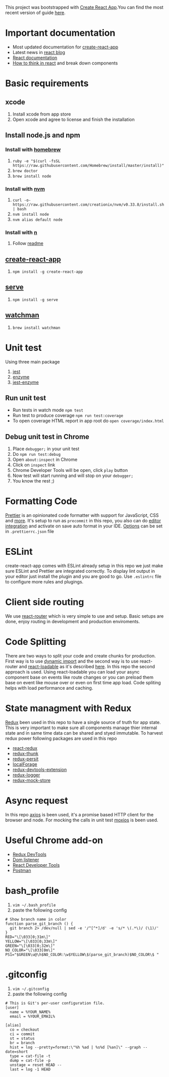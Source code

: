 This project was bootstrapped with [Create React App](https://github.com/facebookincubator/create-react-app).You can find the most recent version of guide [here](https://github.com/facebookincubator/create-react-app/blob/master/packages/react-scripts/template/README.md).

# Important documentation

* Most updated documentation for [create-react-app](https://github.com/facebook/create-react-app)
* Latest news in [react blog](https://reactjs.org/blog)
* [React documentation](https://reactjs.org/docs)
* [How to think in react](https://reactjs.org/docs/thinking-in-react.html) and break down components

# Basic requirements

## xcode

1. Install xcode from app store
1. Open xcode and agree to license and finish the installation

## Install node.js and npm

### Install with [homebrew](https://brew.sh/)

1. `ruby -e "$(curl -fsSL https://raw.githubusercontent.com/Homebrew/install/master/install)"`
1. `brew doctor`
1. `brew install node`

### Install with [nvm](https://github.com/creationix/nvm)

1. `curl -o- https://raw.githubusercontent.com/creationix/nvm/v0.33.8/install.sh | bash`
1. `nvm install node`
1. `nvm alias default node`

### Install with [n](https://github.com/tj/n)

1. Follow [readme](https://github.com/tj/n)

## [create-react-app](https://github.com/facebookincubator/create-react-app)

1. `npm install -g create-react-app`

## [serve](https://github.com/zeit/serve)

1. `npm install -g serve`

## [watchman](https://facebook.github.io/watchman/)

1. `brew install watchman`

# Unit test

Using three main package

1. [jest](https://facebook.github.io/jest/docs/en/getting-started.html)
1. [enzyme](http://airbnb.io/enzyme/)
1. [jest-enzyme](https://github.com/blainekasten/enzyme-matchers)

## Run unit test

* Run tests in watch mode `npm test`
* Run test to produce coverage `npm run test:coverage`
* To open coverage HTML report in app root do `open coverage/index.html`

## Debug unit test in Chrome

1. Place `debugger;` in your unit test
1. Do `npm run test:debug`
1. Open `about:inspect` in Chrome
1. Click on `inspect` link
1. Chrome Developer Tools will be open, click `play` button
1. Now test will start running and will stop on your `debugger;`
1. You know the rest ;)

# Formatting Code

[Prettier](https://prettier.io/) is an opinionated code formatter with support for JavaScript, CSS and [more](https://prettier.io/docs/en/language-support.html). It's setup to run as `precommit` in this repo, you also can do [editor integration](https://prettier.io/docs/en/editors.html) and activate on save auto format in your IDE. [Options](https://prettier.io/docs/en/options.html) can be set in `.prettierrc.json` file

# ESLint

create-react-app comes with ESLint already setup in this repo we just make sure ESLint and Prettier are integrated correctly. To display lint output in your editor just install the plugin and you are good to go. Use `.eslintrc` file to configure more rules and plugings.

# Client side routing

We use [react-router](https://reacttraining.com/react-router/) which is very simple to use and setup. Basic setups are done, enjoy routing in development and production enviroments.

# Code Splitting

There are two ways to split your code and create chunks for production. First way is to use [dynamic import](https://reactjs.org/docs/code-splitting.html) and the second way is to use react-router and [react-loadable](https://github.com/thejameskyle/react-loadable) as it's described [here](https://serverless-stack.com/chapters/code-splitting-in-create-react-app.html). In this repo the second approach is used. Using react-loadable you can load your async component base on events like route changes or you can preload them base on event like mouse over or even on first time app load. Code spliting helps with load performance and caching.

# State managment with Redux

[Redux](https://redux.js.org/) been used in this repo to have a single source of truth for app state. This is very important to make sure all components manage thier internal state and in same time data can be shared and styed immutable. To harvest redux power following packages are used in this repo

* [react-redux](https://github.com/reactjs/react-redux)
* [redux-thunk](https://github.com/gaearon/redux-thunk)
* [redux-persit](https://github.com/rt2zz/redux-persist)
* [localForage](https://github.com/localForage/localForage)
* [redux-devtools-extension](https://github.com/zalmoxisus/redux-devtools-extension)
* [redux-logger](https://github.com/evgenyrodionov/redux-logger)
* [redux-mock-store](https://github.com/arnaudbenard/redux-mock-store)

# Async request

In this repo [axios](https://github.com/axios/axios) is been used, it's a promise based HTTP client for the browser and node. For mocking the calls in unit test [moxios](https://www.npmjs.com/package/moxios) is been used.

# Useful Chrome add-on

* [Redux DevTools](https://chrome.google.com/webstore/detail/redux-devtools/lmhkpmbekcpmknklioeibfkpmmfibljd?hl=en)
* [Dom listener](https://chrome.google.com/webstore/detail/domlistener/jlfdgnlpibogjanomigieemaembjeolj?hl=en)
* [React Developer Tools](https://chrome.google.com/webstore/detail/react-developer-tools/fmkadmapgofadopljbjfkapdkoienihi/related?hl=en)
* [Postman](https://chrome.google.com/webstore/detail/postman/fhbjgbiflinjbdggehcddcbncdddomop/related?hl=en)

# bash_profile

1. `vim ~/.bash_profile`
1. paste the following config

```
# Show branch name in color
function parse_git_branch () {
  git branch 2> /dev/null | sed -e '/^[^*]/d' -e 's/* \(.*\)/ (\1)/'
}
RED="\[\033[0;31m\]"
YELLOW="\[\033[0;33m\]"
GREEN="\[\033[0;32m\]"
NO_COLOR="\[\033[0m\]"
PS1="$GREEN\u@\h$NO_COLOR:\w$YELLOW\$(parse_git_branch)$NO_COLOR\$ "
```

# .gitconfig

1. `vim ~/.gitconfig`
1. paste the following config

```
# This is Git's per-user configuration file.
[user]
  name = %YOUR_NAME%
  email = %YOUR_EMAIL%

[alias]
  co = checkout
  ci = commit
  st = status
  br = branch
  hist = log --pretty=format:\"%h %ad | %s%d [%an]\" --graph --date=short
  type = cat-file -t
  dump = cat-file -p
  unstage = reset HEAD --
  last = log -1 HEAD
```
